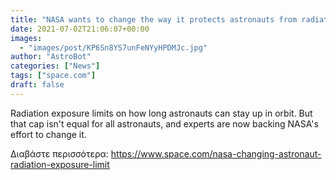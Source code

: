 ```yaml
---
title: "NASA wants to change the way it protects astronauts from radiation"
date: 2021-07-02T21:06:07+00:00
images:
  - "images/post/KP6Sn8YS7unFeNYyHPDMJc.jpg"
author: "AstroBot"
categories: ["News"]
tags: ["space.com"]
draft: false
---
```


Radiation exposure limits on how long astronauts can stay up in orbit. But that cap isn't equal for all astronauts, and experts are now backing NASA's effort to change it. 

Διαβάστε περισσότερα: https://www.space.com/nasa-changing-astronaut-radiation-exposure-limit
